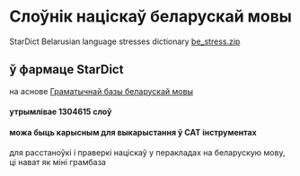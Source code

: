 # Слоўнік націскаў беларускай мовы
StarDict Belarusian language stresses dictionary [be_stress.zip](https://github.com/anekomaton/be_stress/releases/tag/be_stress)
## ў фармаце StarDict
на аснове [Граматычнай базы беларускай мовы](https://github.com/Belarus/GrammarDB/releases)
#### утрымлівае 1304615 слоў
#### можа быць карысным для выкарыстання ў CAT інструментах
для расстаноўкі і праверкі націскаў у перакладах на беларускую мову, ці нават як міні грамбаза
